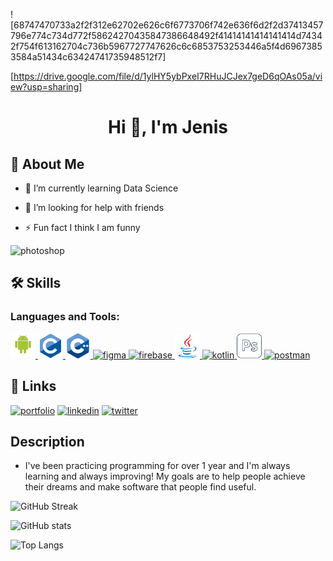 
![68747470733a2f2f312e62702e626c6f6773706f742e636f6d2f2d37413457796e774c734d772f58624270435847386648492f41414141414141414d74342f754f613162704c736b5967727747626c6c6853753253446a5f4d69673853584a51434c63424741735948512f7]

[https://drive.google.com/file/d/1ylHY5ybPxeI7RHuJCJex7geD6qOAs05a/view?usp=sharing]

<!-- (https://user-images.githubusercontent.com/101552010/191468106-0221377a-0c01-4472-bf67-3219b011cd1f.gif)  This is a android developer gif-->

<h1 align="center">Hi 👋, I'm Jenis</h1>
<!-- <h3 align="center">Android developer from India, Now in Dubai.</h3> -->

## 🚀 About Me
<!-- I'm an Android Application developer... -->

- 🌱 I’m currently learning Data Science

<!-- - 👯 I’m looking to collaborate on Google -->

- 🤝 I’m looking for help with friends

- ⚡ Fun fact I think I am funny


<!--   ![18a4949fc9c8067172d3b96e302e7097](https://user-images.githubusercontent.com/101552010/191468644-3b046c51-7171-4d11-a0db-a2c96b50bf90.gif) -->
 <img src="https://user-images.githubusercontent.com/101552010/191468644-3b046c51-7171-4d11-a0db-a2c96b50bf90.gif" alt="photoshop" width="600" height="400"/>

 
## 🛠 Skills
 <h3 align="left">Languages and Tools:</h3>
<p align="left"> <a href="https://developer.android.com" target="_blank" rel="noreferrer"> <img src="https://raw.githubusercontent.com/devicons/devicon/master/icons/android/android-original-wordmark.svg" alt="android" width="40" height="40"/> </a> <a href="https://www.cprogramming.com/" target="_blank" rel="noreferrer"> <img src="https://raw.githubusercontent.com/devicons/devicon/master/icons/c/c-original.svg" alt="c" width="40" height="40"/> </a> <a href="https://www.w3schools.com/cpp/" target="_blank" rel="noreferrer"> <img src="https://raw.githubusercontent.com/devicons/devicon/master/icons/cplusplus/cplusplus-original.svg" alt="cplusplus" width="40" height="40"/> </a> <a href="https://www.figma.com/" target="_blank" rel="noreferrer"> <img src="https://www.vectorlogo.zone/logos/figma/figma-icon.svg" alt="figma" width="40" height="40"/> </a> <a href="https://firebase.google.com/" target="_blank" rel="noreferrer"> <img src="https://www.vectorlogo.zone/logos/firebase/firebase-icon.svg" alt="firebase" width="40" height="40"/> </a> <a href="https://www.java.com" target="_blank" rel="noreferrer"> <img src="https://raw.githubusercontent.com/devicons/devicon/master/icons/java/java-original.svg" alt="java" width="40" height="40"/> </a> <a href="https://kotlinlang.org" target="_blank" rel="noreferrer"> <img src="https://www.vectorlogo.zone/logos/kotlinlang/kotlinlang-icon.svg" alt="kotlin" width="40" height="40"/> </a> <a href="https://www.photoshop.com/en" target="_blank" rel="noreferrer"> <img src="https://raw.githubusercontent.com/devicons/devicon/master/icons/photoshop/photoshop-line.svg" alt="photoshop" width="40" height="40"/> </a> <a href="https://postman.com" target="_blank" rel="noreferrer"> <img src="https://www.vectorlogo.zone/logos/getpostman/getpostman-icon.svg" alt="postman" width="40" height="40"/> </a> </p>


## 🔗 Links
[![portfolio](https://img.shields.io/badge/my_portfolio-000?style=for-the-badge&logo=ko-fi&logoColor=white)]()
[![linkedin](https://img.shields.io/badge/linkedin-0A66C2?style=for-the-badge&logo=linkedin&logoColor=white)](https://www.linkedin.com/)
[![twitter](https://img.shields.io/badge/twitter-1DA1F2?style=for-the-badge&logo=twitter&logoColor=white)](https://twitter.com/)


## Description

- I've been practicing programming for over 1 year and I'm always learning and always improving! My goals are to help people achieve their dreams and make software that people find useful.




![GitHub Streak](https://github-readme-streak-stats.herokuapp.com?user=jenish0001&theme=light&hide_border=true&date_format=j%2Fn%5B%2FY%5D)
 
 ![ GitHub stats](https://github-readme-stats.vercel.app/api?username=jenish0001&show_icons=true)
 
 ![Top Langs](https://github-readme-stats.vercel.app/api/top-langs/?username=jenish0001&layout=compact)
	
	

